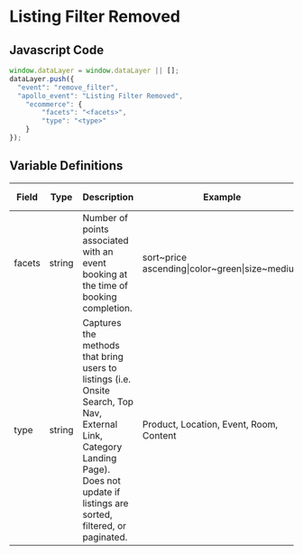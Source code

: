 # Listing Filter Removed

### 

## Javascript Code
```js
window.dataLayer = window.dataLayer || [];
dataLayer.push({
  "event": "remove_filter",
  "apollo_event": "Listing Filter Removed",
    "ecommerce": {
        "facets": "<facets>",
        "type": "<type>"
    }
});
```

## Variable Definitions

|Field|Type|Description|Example|Pattern|Min Length|Max Length|Minimum|Maximum|Multiple Of|
| --- | --- | --- | --- | --- | --- | --- | --- | --- | --- |
|facets|string|Number of points associated with an event booking at the time of booking completion.|sort\~price ascending\|color\~green\|size\~medium|||||||
|type|string|Captures the methods that bring users to listings \(i.e. Onsite Search, Top Nav, External Link, Category Landing Page\). Does not update if listings are sorted, filtered, or paginated.|Product, Location, Event, Room, Content|||||||




